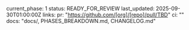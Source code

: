 current_phase: 1
status: READY_FOR_REVIEW
last_updated: 2025-09-30T01:00:00Z
links:
  pr: "https://github.com/[org]/[repo]/pull/TBD"
  ci: ""
  docs: "docs/, PHASES_BREAKDOWN.md, CHANGELOG.md"
